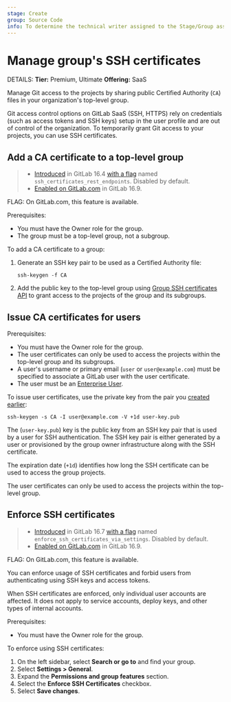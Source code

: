 ```yaml
---
stage: Create
group: Source Code
info: To determine the technical writer assigned to the Stage/Group associated with this page, see https://handbook.gitlab.com/handbook/product/ux/technical-writing/#assignments
---
```


# Manage group's SSH certificates

DETAILS:
**Tier:** Premium, Ultimate
**Offering:** SaaS

Manage Git access to the projects by sharing public Certified Authority (`CA`) files in your organization's top-level group.

Git access control options on GitLab SaaS (SSH, HTTPS) rely on credentials (such as access tokens and SSH keys)
setup in the user profile and are out of control of the organization.
To temporarily grant Git access to your projects, you can use SSH certificates.

## Add a CA certificate to a top-level group

> - [Introduced](https://gitlab.com/gitlab-org/gitlab/-/issues/421915) in GitLab 16.4 [with a flag](../feature_flags.md) named `ssh_certificates_rest_endpoints`. Disabled by default.
> - [Enabled on GitLab.com](https://gitlab.com/gitlab-org/gitlab/-/issues/424501) in GitLab 16.9.

FLAG:
On GitLab.com, this feature is available.

Prerequisites:

- You must have the Owner role for the group.
- The group must be a top-level group, not a subgroup.

To add a CA certificate to a group:

1. Generate an SSH key pair to be used as a Certified Authority file:

   ```plaintext
   ssh-keygen -f CA
   ```

1. Add the public key to the top-level group using [Group SSH certificates API](../../api/group_ssh_certificates.md#create-ssh-certificate)
   to grant access to the projects of the group and its subgroups.

## Issue CA certificates for users

Prerequisites:

- You must have the Owner role for the group.
- The user certificates can only be used to access the projects within the top-level group and its subgroups.
- A user's username or primary email (`user` or `user@example.com`) must be specified to associate a
  GitLab user with the user certificate.
- The user must be an [Enterprise User](../enterprise_user/index.md).

To issue user certificates, use the private key from the pair you [created earlier](#add-a-ca-certificate-to-a-top-level-group):

```shell
ssh-keygen -s CA -I user@example.com -V +1d user-key.pub
```

The (`user-key.pub`) key is the public key from an SSH key pair that is used by a user for SSH authentication.
The SSH key pair is either generated by a user or provisioned by the group owner infrastructure along with the SSH certificate.

The expiration date (`+1d`) identifies how long the SSH certificate can be used to access the group projects.

The user certificates can only be used to access the projects within the top-level group.

## Enforce SSH certificates

> - [Introduced](https://gitlab.com/gitlab-org/gitlab/-/issues/421915) in GitLab 16.7 [with a flag](../feature_flags.md) named `enforce_ssh_certificates_via_settings`. Disabled by default.
> - [Enabled on GitLab.com](https://gitlab.com/gitlab-org/gitlab/-/issues/426235) in GitLab 16.9.

FLAG:
On GitLab.com, this feature is available.

You can enforce usage of SSH certificates and forbid users from authenticating using SSH
keys and access tokens.

When SSH certificates are enforced, only individual user accounts are affected.
It does not apply to service accounts, deploy keys, and other types of internal accounts.

Prerequisites:

- You must have the Owner role for the group.

To enforce using SSH certificates:

1. On the left sidebar, select **Search or go to** and find your group.
1. Select **Settings > General**.
1. Expand the **Permissions and group features** section.
1. Select the **Enforce SSH Certificates** checkbox.
1. Select **Save changes**.
